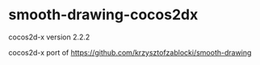 smooth-drawing-cocos2dx
=======================

cocos2d-x version 2.2.2

cocos2d-x port of https://github.com/krzysztofzablocki/smooth-drawing
